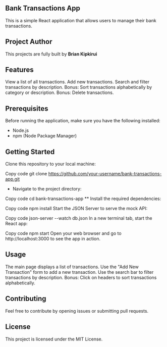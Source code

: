 ## Bank Transactions App

This is a simple React application that allows users to manage their bank transactions.

## Project Author
This projects are fully built by **Brian Kipkirui** 

## Features
View a list of all transactions.
Add new transactions.
Search and filter transactions by description.
Bonus: Sort transactions alphabetically by category or description.
Bonus: Delete transactions.
## Prerequisites
Before running the application, make sure you have the following installed:

* Node.js
* npm (Node Package Manager)
## Getting Started
Clone this repository to your local machine:

Copy code
git clone https://github.com/your-username/bank-transactions-app.git

* Navigate to the project directory:


Copy code
cd bank-transactions-app
** Install the required dependencies:

Copy code
npm install
Start the JSON Server to serve the mock API:


Copy code
json-server --watch db.json
In a new terminal tab, start the React app:

Copy code
npm start
Open your web browser and go to http://localhost:3000 to see the app in action.

## Usage
The main page displays a list of transactions.
Use the "Add New Transaction" form to add a new transaction.
Use the search bar to filter transactions by description.
Bonus: Click on headers to sort transactions alphabetically.
## Contributing
Feel free to contribute by opening issues or submitting pull requests.

## License
This project is licensed under the MIT License.